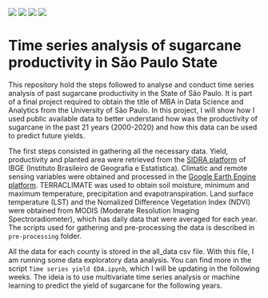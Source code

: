 <img src = "https://img.shields.io/github/last-commit/neli12/time-series-productivity-sp"> <img src = "https://img.shields.io/github/languages/count/neli12/time-series-productivity-sp"> <img src = "https://img.shields.io/github/license/neli12/time-series-productivity-sp?color=green"> <img src = "https://img.shields.io/github/watchers/neli12/time-series-productivity-sp?style=social">

# Time series analysis of sugarcane productivity in São Paulo State
This repository hold the steps followed to analyse and conduct time series analysis of past sugarcane productivity in the State of São Paulo. It is part of a final project required to obtain the title of MBA in Data Science and Analytics from the University of São Paulo. In this project, I will show how I used public available data to better understand how was the productivity of sugarcane in the past 21 years (2000-2020) and how this data can be used to predict future yields.  

The first steps consisted in gathering all the necessary data. Yield, productivity and planted area were retrieved from the [SIDRA platform](https://sidra.ibge.gov.br/tabela/1612) of IBGE (Instituto Brasileiro de Geografia e Estatística). Climatic and remote sensing variables were obtained and processed in the [Google Earth Engine platform](https://earthengine.google.com/). TERRACLIMATE was used to obtain soil moisture, minimum and maximum temperature, precipitation and evapotranspiration. Land surface temperature (LST) and the Nomalized Difference Vegetation Index (NDVI) were obtained from MODIS (Moderate Resolution Imaging Spectroradiometer), which has daily data that were averaged for each year. The scripts used for gathering and pre-processing the data is described in `pre-processing` folder.  

All the data for each county is stored in the all_data csv file. With this file, I am running some data exploratory data analysis. You can find more in the script `Time series yield EDA.ipynb`, which I will be updating in the following weeks. The ideia is to use multivariate time series analysis or machine learning to predict the yield of sugarcane for the following years.
